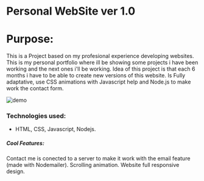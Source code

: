 # Personal WebSite ver 1.0
# Purpose:

This is a Project based on my profesional experience developing websites. This is my personal portfolio where ill be showing some projects i have been working and the next ones i'll be working. Idea of this project is that each 6 months i have to be able to create new versions of this website. Is Fully adaptative, use CSS animations with Javascript help and Node.js to make work the contact form.

![demo](https://media.giphy.com/media/W17kKgzJBBJuf1ohSC/giphy.gif)

### Technologies used:
- HTML, CSS, Javascript, Nodejs.

##### Cool Features:

Contact me is conected to a server to make it work with the email feature (made with Nodemailer).
Scrolling animation.
Website full responsive design.
